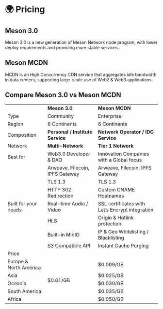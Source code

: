 # 🌍 Pricing

## Meson 3.0

Meson 3.0 is a new generation of Meson Network node program, with lower deploy requirements and providing more stable services.

## Meson MCDN

MCDN is an High Concurrency CDN service that aggregates idle bandwidth in data centers, supporting large-scale use of Web2 & Web3 applications.

## Compare Meson 3.0 vs Meson MCDN

<div style="text-align:center">
<table>
    <tr>
        <td></td>
        <td style="font-weight:bold">Meson 3.0</td>
        <td style="font-weight:bold">Meson MCDN</td>
    </tr>
    <tr>
        <td>Type</td>
        <td>Community</td>
        <td>Enterprise</td>
    </tr>
    <tr>
        <td>Region</td>
        <td>6 Continents</td>
        <td>6 Continents</td>
    </tr>
    <tr>
        <td>Composition</td>
        <td style="font-weight:bold">Personal / Institute Service</td>
        <td style="font-weight:bold">Network Operator / IDC Service</td>
    </tr>
    <tr>
        <td>Network</td>
        <td style="font-weight:bold">Multi-Network</td>
        <td style="font-weight:bold">Tier 1 Network</td>
    </tr>
    <tr>
        <td>Best for</td>
        <td>Web3.0 Developer &amp; DAO</td>
        <td>Innovation Companies with a Global focus</td>
    </tr>
    <tr>
        <td rowspan="7">Built for your needs</td>
        <td>Arweave, Filecoin, IPFS Gateway</td>
        <td>Arweave, Filecoin, IPFS Gateway</td>
    </tr>
    <tr>
        <td>TLS 1.3</td>
        <td>TLS 1.3</td>
    </tr>
    <tr>
        <td>HTTP 302 Redirection</td>
        <td>Custom CNAME Hostnames</td>
    </tr>
    <tr>
        <td>Real-time Audio / Video</td>
        <td>SSL certificates with Let’s Encrypt integration</td>
    </tr>
    <tr>
        <td>HLS</td>
        <td>Origin & Hotlink protection</td>
    </tr>
    <tr>
        <td>Built-in MinIO</td>
        <td>IP & Geo Whitelisting / Blacklisting</td>
    </tr>
    <tr>
        <td>S3 Compatible API</td>
        <td>Instant Cache Purging</td>
    </tr>
    <tr>
        <td colspan="3">Price</td>
    </tr>
    <tr>
        <td>Europe &<br>North America</td>
        <td rowspan="5">$0.01/GB</td>
        <td>$0.009/GB</td>
    </tr>
    <tr>
        <td>Asia</td>
        <td>$0.025/GB</td>
    </tr>
    <tr>
        <td>Oceania</td>
        <td>$0.030/GB</td>
    </tr>
    <tr>
        <td>South America</td>
        <td>$0.035/GB</td>
    </tr>
    <tr>
        <td>Africa</td>
        <td>$0.050/GB</td>
    </tr>
</table>
</div>
